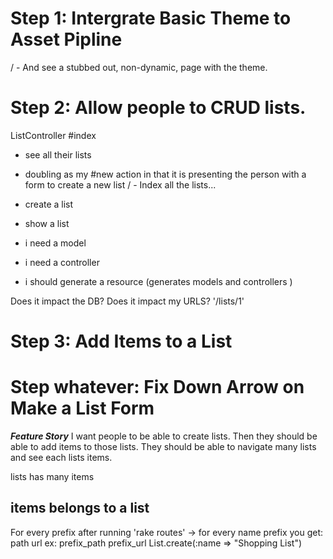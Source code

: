 # Step 1: Intergrate Basic Theme to Asset Pipline

/ - And see a stubbed out, non-dynamic, page with the theme.

# Step 2: Allow people to CRUD lists.

ListController
 #index
 - see all their lists
 - doubling as my #new action
  in that it is presenting the
  person with a form to create
  a new list
/ - Index all the lists...
- create a list

- show a list

- i need a model
- i need a controller
- i should generate a resource (generates models and controllers )

Does it impact the DB?
Does it impact my URLS? '/lists/1'

# Step 3: Add Items to a List

# Step whatever: Fix Down Arrow on Make a List Form

***Feature Story***
I want people to be able to create lists. Then they should be able to add items
to those lists. They should be able to navigate many lists and see each lists
items.

lists
  has many items

items
  belongs to a list
--------
For every prefix after running 'rake routes'
-> for every name prefix you get:
path
url
ex: prefix_path
    prefix_url
List.create(:name => "Shopping List")

